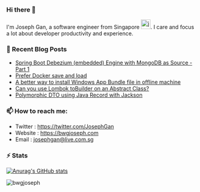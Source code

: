 ### Hi there 👋

I'm Joseph Gan, a software engineer from Singapore <img src="https://freesvg.org/img/singapore.png" alt="java" width="25" height="25"/>. I care and focus a lot about developer productivity and experience.

### 📰 Recent Blog Posts

- [Spring Boot Debezium (embedded) Engine with MongoDB as Source - Part 1](https://bwgjoseph.com/spring-boot-debezium-embedded-engine-with-mongodb-as-source-part-1)
- [Prefer Docker save and load](https://bwgjoseph.com/prefer-docker-save-and-load)
- [A better way to install Windows App Bundle file in offline machine](https://bwgjoseph.com/a-better-way-to-install-windows-app-bundle-file-in-offline-machine)
- [Can you use Lombok toBuilder on an Abstract Class?](https://bwgjoseph.com/can-you-use-lombok-tobuilder-on-an-abstract-class)
- [Polymorphic DTO using Java Record with Jackson](https://bwgjoseph.com/polymorphic-dto-using-java-record-with-jackson)

### 📫 How to reach me:

- Twitter   : <https://twitter.com/JosephGan>
- Website   : <https://bwgjoseph.com>
- Email     : <josephgan@live.com.sg>

### ⚡ Stats

[![Anurag's GitHub stats](https://github-readme-stats.vercel.app/api?username=bwgjoseph)](https://github.com/anuraghazra/github-readme-stats)

<p><img align="center" src="https://github-readme-stats.vercel.app/api/top-langs?username=bwgjoseph&show_icons=true&locale=en&layout=compact" alt="bwgjoseph" /></p>

<!--
**bwgjoseph/bwgjoseph** is a ✨ _special_ ✨ repository because its `README.md` (this file) appears on your GitHub profile.

Here are some ideas to get you started:

- 🔭 I’m currently working on ...
- 🌱 I’m currently learning ...
- 👯 I’m looking to collaborate on ...
- 🤔 I’m looking for help with ...
- 💬 Ask me about ...
- 📫 How to reach me: ...
- 😄 Pronouns: ...
- ⚡ Fun fact: ...
-->
